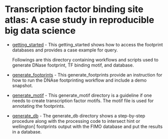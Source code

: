 # Transcription factor binding site atlas: A case study in reproducible big data science

- [getting_started](https://github.com/globusgenomics/genomics-footprint/tree/master/getting_started) - This getting_started shows how to access the footprint databases and provides a case example for query.

   Followings are this directory containing workflows and scripts used to generate DNase footprint, TF binding motif, and database.

- [generate_footprints](https://github.com/globusgenomics/genomics-footprint/tree/master/generate_footprints) - This generate_footprints provide an instruction for how to run the DNAse footprinting workflow and include a demo snapshot.

- [generate_motif](https://github.com/globusgenomics/genomics-footprint/tree/master/generate_motif) - This generate_motif directory is a guideline if one needs to create transcription factor motifs. The motif file is used for annotating  the footprints.

- [generate_db](https://github.com/globusgenomics/genomics-footprint/tree/master/generate_db) - The generate_db directory shows a step-by-step procedure along with the processing code to intersect hint or wellington] footprints output with the FIMO database and put the results in a database.

